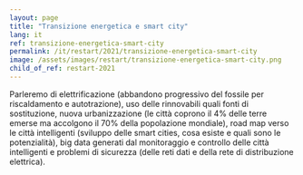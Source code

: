 ```yaml
---
layout: page
title: "Transizione energetica e smart city"
lang: it
ref: transizione-energetica-smart-city
permalink: /it/restart/2021/transizione-energetica-smart-city
image: /assets/images/restart/transizione-energetica-smart-city.png
child_of_ref: restart-2021
---
```


Parleremo di elettrificazione (abbandono progressivo del fossile per riscaldamento e autotrazione), uso delle rinnovabili quali fonti di sostituzione, nuova urbanizzazione (le città coprono il 4% delle terre emerse ma accolgono il 70% della popolazione mondiale), road map verso le città intelligenti (sviluppo delle smart cities, cosa esiste e quali sono le potenzialità), big data generati dal monitoraggio e controllo delle città intelligenti e problemi di sicurezza (delle reti dati e della rete di distribuzione elettrica).
